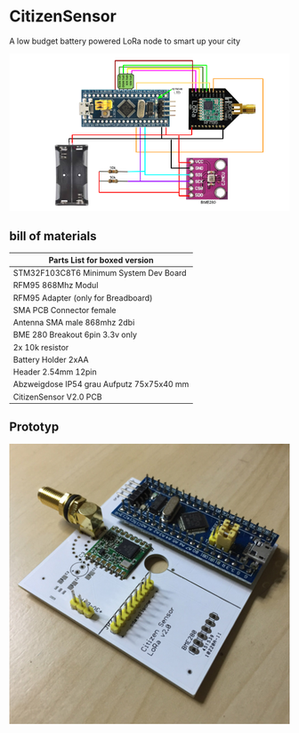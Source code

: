 # CitizenSensor
A low budget battery powered LoRa node to smart up your city

<p align="center">
    <img src="media/STM32LoraNode.png" alt="LoraNode Fritzing"/>
</p>

## bill of materials
| Parts List for boxed version              |
|-------------------------------------------|
| STM32F103C8T6 Minimum System Dev Board    |
| RFM95 868Mhz Modul                        |
| RFM95 Adapter (only for Breadboard)       |
| SMA PCB Connector female                  |
| Antenna SMA male 868mhz 2dbi              |
| BME 280 Breakout 6pin 3.3v only           |
| 2x 10k resistor                           |
| Battery Holder 2xAA                       |
| Header 2.54mm 12pin                       |
| Abzweigdose IP54 grau Aufputz 75x75x40 mm |
| CitizenSensor V2.0 PCB                    |

## Prototyp
<p align="center">
    <img src="media/CitizenSensorLora20.jpg" alt="Prototype"/>
</p>
